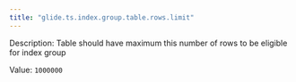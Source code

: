 ```yaml
---
title: "glide.ts.index.group.table.rows.limit"
---
```


Description: Table should have maximum this number of rows to be eligible for index group

Value: `1000000`